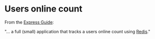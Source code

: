 # Users online count

From the [Express Guide](http://expressjs.com/guide.html):

"… a full (small) application that tracks a users online count using [Redis](http://redis.io/)."

